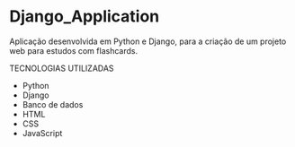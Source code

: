 # Django_Application
Aplicação desenvolvida em Python e Django, para a criação de um projeto web para estudos com flashcards. 

TECNOLOGIAS UTILIZADAS

 - Python
 - Django
 - Banco de dados
 - HTML
 - CSS
 - JavaScript
